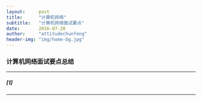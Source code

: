 ```yaml
---
layout:     post
title:      "计算机网络"
subtitle:   "计算机网络面试要点"
date:       2016-07-28
author:     "attitudechunfeng"
header-img: "img/home-bg.jpg"
---
```


### 					计算机网络面试要点总结

------

##### [1] 

------

